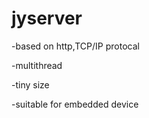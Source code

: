 # jyserver 

-based on http,TCP/IP protocal

-multithread

-tiny size

-suitable for embedded device
